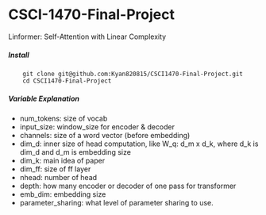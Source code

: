 # CSCI-1470-Final-Project
Linformer: Self-Attention with Linear Complexity

##### Install
```
	git clone git@github.com:Kyan820815/CSCI1470-Final-Project.git
	cd CSCI1470-Final-Project
```


##### Variable Explanation
* num_tokens: size of vocab
* input_size: window_size for encoder & decoder
* channels: size of a word vector (before embedding)
* dim_d: inner size of head computation, like W_q: d_m x d_k, where d_k is dim_d and d_m is embedding size
* dim_k: main idea of paper
* dim_ff: size of ff layer
* nhead: number of head
* depth: how many encoder or decoder of one pass for transformer
* emb_dim: embedding size
* parameter_sharing: what level of parameter sharing to use.
 


